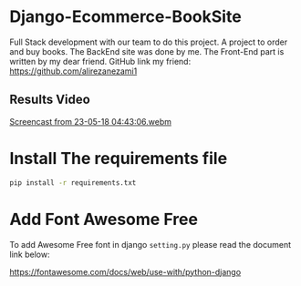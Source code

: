 # Django-Ecommerce-BookSite
Full Stack development with our team to do this project. A project to order and buy books. The BackEnd site was done by me.
The Front-End part is written by my dear friend. GitHub link my friend: https://github.com/alirezanezami1

## Results Video

[Screencast from 23-05-18 04:43:06.webm](https://github.com/AmirRezaFarokhy/Django-Ecommerce-BookSite/assets/113052872/b6e85a93-eae6-4e0f-9ce7-1060e2e583cc)


# Install The requirements file

```sh
pip install -r requirements.txt
```
# Add Font Awesome Free
To add Awesome Free font in django `setting.py` please read the document link below:

https://fontawesome.com/docs/web/use-with/python-django

